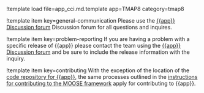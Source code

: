 !template load file=app_cci.md.template app=TMAP8 category=tmap8

!template item key=general-communication
Please use the [{{app}} Discussion forum](https://github.com/idaholab/{{category}}/discussions) Discussion forum for all questions and inquires.

!template item key=problem-reporting
If you are having a problem with a specific release of {{app}} please contact the team
using the [{{app}} Discussion forum](https://github.com/idaholab/{{category}}/discussions) and be sure
to include the release information with the inquiry.

!template item key=contributing
With the exception of the location of the [code repository for {{app}}](https://github.com/idaholab/{{category}}), the same processes outlined in the [instructions for contributing to the MOOSE framework](framework/contributing.md) apply for contributing to {{app}}.
